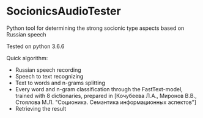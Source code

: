 # SocionicsAudioTester
Python tool for determining the strong socionic type aspects based on Russian speech

Tested on python 3.6.6

Quick algorithm:
- Russian speech recording
- Speech to text recognizing
- Text to words and n-grams splitting
- Every word and n-gram classification through the FastText-model, trained with 8 dictionaries, prepared in [Кочубеева Л.А., Миронов В.В., Стоялова М.Л. "Соционика. Семантика информационных аспектов"]
- Retrieving the result
